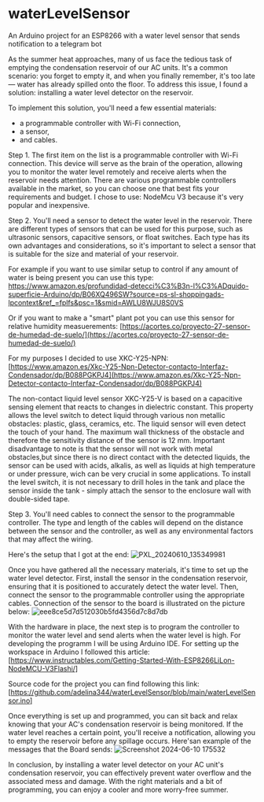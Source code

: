 # waterLevelSensor
An Arduino project for an ESP8266 with a water level sensor that sends notification to a telegram bot


  As the summer heat approaches, many of us face the tedious task of emptying the condensation reservoir of our AC units. It's a common scenario: you forget to empty it, and when you finally remember, it's too late — water has already spilled onto the floor. To address this issue, I found a solution: installing a water level detector on the reservoir.

  To implement this solution, you'll need a few essential materials: 
  - a programmable controller with Wi-Fi connection,
  - a sensor,
  - and cables.

Step 1. The first item on the list is a programmable controller with Wi-Fi connection. This device will serve as the brain of the operation, allowing you to monitor the water level remotely and receive alerts when the reservoir needs attention. There are various programmable controllers available in the market, so you can choose one that best fits your requirements and budget. I chose to use: NodeMcu V3 because it's very popular and inexpensive. 

Step 2. You'll need a sensor to detect the water level in the reservoir. There are different types of sensors that can be used for this purpose, such as ultrasonic sensors, capacitive sensors, or float switches. Each type has its own advantages and considerations, so it's important to select a sensor that is suitable for the size and material of your reservoir.

For example if you want to use similar setup to control if any amount of water is being present you can use this type: [https://www.amazon.es/profundidad-detecci%C3%B3n-l%C3%ADquido-superficie-Arduino/dp/B06XQ496SW?source=ps-sl-shoppingads-lpcontext&ref_=fplfs&psc=1&smid=AWLU8WJU8S0VS ](https://www.amazon.es/profundidad-detecci%C3%B3n-l%C3%ADquido-superficie-Arduino/dp/B06XQ496SW?source=ps-sl-shoppingads-lpcontext&ref_=fplfs&psc=1&smid=AWLU8WJU8S0VS)

Or if you want to make a "smart" plant pot you can use this sensor for relative humidity measuerements: [https://acortes.co/proyecto-27-sensor-de-humedad-de-suelo/](https://acortes.co/proyecto-27-sensor-de-humedad-de-suelo/)

For my purposes I decided to use XKC-Y25-NPN: [https://www.amazon.es/Xkc-Y25-Npn-Detector-contacto-Interfaz-Condensador/dp/B088PGKPJ4](https://www.amazon.es/Xkc-Y25-Npn-Detector-contacto-Interfaz-Condensador/dp/B088PGKPJ4) 

The non-contact liquid level sensor XKC-Y25-V is based on a capacitive sensing element that reacts to changes in dielectric constant. This property allows the level switch to detect liquid through various non metallic obstacles: plastic, glass, ceramics, etc. The liquid sensor will even detect the touch of your hand. The maximum wall thickness of the obstacle and therefore the sensitivity distance of the sensor is 12 mm. Important disadvantage to note is that the sensor will not work with metal obstacles,but since there is no direct contact with the detected liquids, the sensor can be used with acids, alkalis, as well as liquids at high temperature or under pressure, wich can be very crucial in some applications. To install the level switch, it is not necessary to drill holes in the tank and place the sensor inside the tank - simply attach the sensor to the enclosure wall with double-sided tape.

Step 3. You'll need cables to connect the sensor to the programmable controller. The type and length of the cables will depend on the distance between the sensor and the controller, as well as any environmental factors that may affect the wiring. 

  Here's the setup that I got at the end:
  ![PXL_20240610_135349981](https://github.com/adelina344/waterLevelSensor/assets/38438913/33d5ddce-f203-4c6e-b92f-d67d47919a40)

Once you have gathered all the necessary materials, it's time to set up the water level detector. First, install the sensor in the condensation reservoir, ensuring that it is positioned to accurately detect the water level. Then, connect the sensor to the programmable controller using the appropriate cables. Connection of the sensor to the board is illustrated on the picture below:
![eee8ce5d7d512030b5fd4356d7c8d7db](https://github.com/adelina344/waterLevelSensor/assets/38438913/f288afa3-2fcf-4d71-a687-a780e7b90c1a) 

With the hardware in place, the next step is to program the controller to monitor the water level and send alerts when the water level is high. For developing the programm I will be using Arduino IDE. For setting up the workspace in Arduino I followed this article: [https://www.instructables.com/Getting-Started-With-ESP8266LiLon-NodeMCU-V3Flashi/]

Source code for the project you can find following this link: 
[https://github.com/adelina344/waterLevelSensor/blob/main/waterLevelSensor.ino]

Once everything is set up and programmed, you can sit back and relax knowing that your AC's condensation reservoir is being monitored. If the water level reaches a certain point, you'll receive a notification, allowing you to empty the reservoir before any spillage occurs. Here'san example of the messages that the Board sends:
![Screenshot 2024-06-10 175532](https://github.com/adelina344/waterLevelSensor/assets/38438913/a88ad13c-19fe-47b7-a6a0-8f55a0ab1716)

In conclusion, by installing a water level detector on your AC unit's condensation reservoir, you can effectively prevent water overflow and the associated mess and damage. With the right materials and a bit of programming, you can enjoy a cooler and more worry-free summer.
